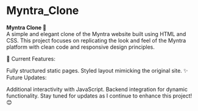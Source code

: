 # Myntra_Clone
<b>Myntra Clone 🌟</b>
<br>
A simple and elegant clone of the Myntra website built using HTML and CSS. This project focuses on replicating the look and feel of the Myntra platform with clean code and responsive design principles.

🚀 Current Features:

Fully structured static pages.
Styled layout mimicking the original site.
✨ Future Updates:

Additional interactivity with JavaScript.
Backend integration for dynamic functionality.
Stay tuned for updates as I continue to enhance this project! 😊
